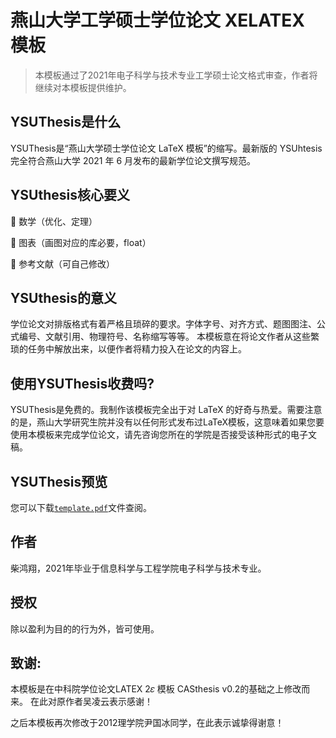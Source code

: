 # 燕山大学工学硕士学位论文 XELATEX 模板

> 本模板通过了2021年电子科学与技术专业工学硕士论文格式审查，作者将继续对本模板提供维护。

## YSUThesis是什么
YSUThesis是“燕山大学硕士学位论文 LaTeX 模板”的缩写。最新版的 YSUhtesis 完全符合燕山大学 2021 年 6 月发布的最新学位论文撰写规范。

## YSUthesis核心要义
🔸 数学（优化、定理）

🔸 图表（画图对应的库必要，float）

🔸 参考文献（可自己修改）

## YSUthesis的意义

学位论文对排版格式有着严格且琐碎的要求。字体字号、对齐方式、题图图注、公式编号、文献引用、物理符号、名称缩写等等。
本模板意在将论文作者从这些繁琐的任务中解放出来，以便作者将精力投入在论文的内容上。

## 使用YSUThesis收费吗?
YSUThesis是免费的。我制作该模板完全出于对 LaTeX 的好奇与热爱。需要注意的是，燕山大学研究生院并没有以任何形式发布过LaTeX模板，这意味着如果您要使用本模板来完成学位论文，请先咨询您所在的学院是否接受该种形式的电子文稿。

## YSUThesis预览
您可以下载[`template.pdf`](https://github.com/chaidisheng/YSUthesis-master/blob/main/YSUthesis-master/template.pdf)文件查阅。

## 作者
柴鸿翔，2021年毕业于信息科学与工程学院电子科学与技术专业。

## 授权
除以盈利为目的的行为外，皆可使用。

## 致谢:
本模板是在中科院学位论文LATEX 2𝜀 模板 CASthesis v0.2的基础之上修改而来。
在此对原作者吴凌云表示感谢！

之后本模板再次修改于2012理学院尹国冰同学，在此表示诚挚得谢意！
